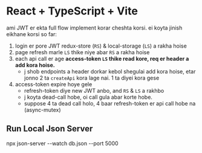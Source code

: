 # React + TypeScript + Vite

ami JWT er ekta full flow implement korar cheshta korsi. ei koyta jinish eikhane korsi so far:

1. login er pore JWT redux-store (`RS`) & local-storage (`LS`) a rakha hoise
2. page refresh marle `LS` thike niye abar `RS` a rakha hoise
3. each api call er age __access-token `LS` thike read kore, req er header a add kora hoise.__
    - j shob endpoints a header dorkar kebol shegulai add kora hoise, etar jonno 2 ta `createApi` kora lage nai. 1 ta diyei kora gese 
4. access-token expire hoye gele
    - refresh-token diye new JWT anbo, and `RS` & `LS` a rakhbo
    - j koyta dead-call hobe, oi call gula abar korte hobe.
    - suppose 4 ta dead call holo, 4 baar refresh-token er api call hobe na (async-mutex)

## Run Local Json Server

npx json-server --watch db.json --port 5000
